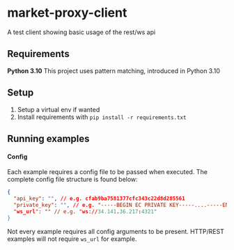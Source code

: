# market-proxy-client

A test client showing basic usage of the rest/ws api

## Requirements

**Python 3.10**
This project uses pattern matching, introduced in Python 3.10

## Setup

1. Setup a virtual env if wanted
2. Install requirements with `pip install -r requirements.txt`

## Running examples

#### Config
Each example requires a config file to be passed when executed.
The complete config file structure is found below:

``` json
{
  "api_key": "", // e.g. cfab9ba7581377cfc343c22d8d285561
  "private_key": "", // e.g. "-----BEGIN EC PRIVATE KEY-----....-----END EC PRIVATE KEY-----
  "ws_url": "" // e.g. "ws://34.141.36.217:4321"
}
```

Not every example requires all config arguments to be present.
HTTP/REST examples will not require `ws_url` for example.

